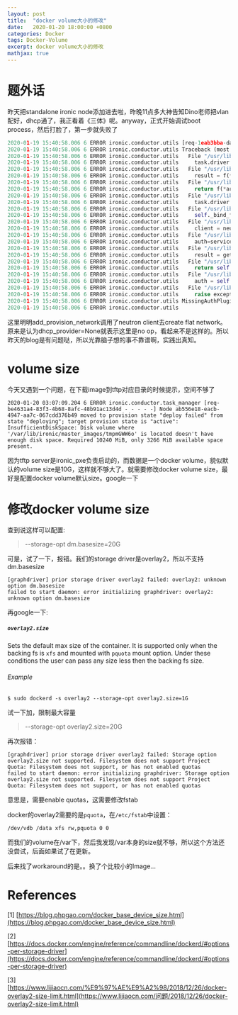 ```yaml
---
layout: post
title:  "docker volume大小的修改"
date:   2020-01-20 18:00:00 +0800
categories: Docker
tags: Docker-Volume
excerpt: docker volume大小的修改
mathjax: true
---
```


# 题外话

昨天把standalone ironic node添加进去啦，昨晚11点多大神告知Dino老师把vlan配好，dhcp通了，我正看着《三体》呢。anyway，正式开始调试boot process，然后打脸了，第一步就失败了

```python
2020-01-19 15:40:58.006 6 ERROR ironic.conductor.utils [req-1eab3bba-da3e-4479-a7d5-c656ff9a4ccd - - - - -] Unexpected error while preparing to deploy to node ab556e18-eacb-4947-aa7c-067cdd376b49: MissingAuthPlugin: An auth plugin is required to determine endpoint URL
2020-01-19 15:40:58.006 6 ERROR ironic.conductor.utils Traceback (most recent call last):
2020-01-19 15:40:58.006 6 ERROR ironic.conductor.utils   File "/usr/lib/python2.7/site-packages/ironic/conductor/manager.py", line 3758, in do_node_deploy
2020-01-19 15:40:58.006 6 ERROR ironic.conductor.utils     task.driver.deploy.prepare(task)
2020-01-19 15:40:58.006 6 ERROR ironic.conductor.utils   File "/usr/lib/python2.7/site-packages/ironic_lib/metrics.py", line 60, in wrapped
2020-01-19 15:40:58.006 6 ERROR ironic.conductor.utils     result = f(*args, **kwargs)
2020-01-19 15:40:58.006 6 ERROR ironic.conductor.utils   File "/usr/lib/python2.7/site-packages/ironic/conductor/task_manager.py", line 148, in wrapper
2020-01-19 15:40:58.006 6 ERROR ironic.conductor.utils     return f(*args, **kwargs)
2020-01-19 15:40:58.006 6 ERROR ironic.conductor.utils   File "/usr/lib/python2.7/site-packages/ironic/drivers/modules/iscsi_deploy.py", line 529, in prepare
2020-01-19 15:40:58.006 6 ERROR ironic.conductor.utils     task.driver.network.add_provisioning_network(task)
2020-01-19 15:40:58.006 6 ERROR ironic.conductor.utils   File "/usr/lib/python2.7/site-packages/ironic/drivers/modules/network/flat.py", line 102, in add_provisioning_network
2020-01-19 15:40:58.006 6 ERROR ironic.conductor.utils     self._bind_flat_ports(task)
2020-01-19 15:40:58.006 6 ERROR ironic.conductor.utils   File "/usr/lib/python2.7/site-packages/ironic/drivers/modules/network/flat.py", line 58, in _bind_flat_ports
2020-01-19 15:40:58.006 6 ERROR ironic.conductor.utils     client = neutron.get_client(context=task.context)
2020-01-19 15:40:58.006 6 ERROR ironic.conductor.utils   File "/usr/lib/python2.7/site-packages/ironic/common/neutron.py", line 68, in get_client
2020-01-19 15:40:58.006 6 ERROR ironic.conductor.utils     auth=service_auth)
2020-01-19 15:40:58.006 6 ERROR ironic.conductor.utils   File "/usr/lib/python2.7/site-packages/ironic/common/keystone.py", line 116, in get_endpoint
2020-01-19 15:40:58.006 6 ERROR ironic.conductor.utils     result = get_adapter(group, **adapter_kwargs).get_endpoint()
2020-01-19 15:40:58.006 6 ERROR ironic.conductor.utils   File "/usr/lib/python2.7/site-packages/keystoneauth1/adapter.py", line 282, in get_endpoint
2020-01-19 15:40:58.006 6 ERROR ironic.conductor.utils     return self.session.get_endpoint(auth or self.auth, **kwargs)
2020-01-19 15:40:58.006 6 ERROR ironic.conductor.utils   File "/usr/lib/python2.7/site-packages/keystoneauth1/session.py", line 1198, in get_endpoint
2020-01-19 15:40:58.006 6 ERROR ironic.conductor.utils     auth = self._auth_required(auth, 'determine endpoint URL')
2020-01-19 15:40:58.006 6 ERROR ironic.conductor.utils   File "/usr/lib/python2.7/site-packages/keystoneauth1/session.py", line 1138, in _auth_required
2020-01-19 15:40:58.006 6 ERROR ironic.conductor.utils     raise exceptions.MissingAuthPlugin(msg_fmt % msg)
2020-01-19 15:40:58.006 6 ERROR ironic.conductor.utils MissingAuthPlugin: An auth plugin is required to determine endpoint URL
2020-01-19 15:40:58.006 6 ERROR ironic.conductor.utils
```

这里明明add_provision_network调用了neutron client去create flat network。原来是认为dhcp_provider=None就表示这里是no op，看起来不是这样的。所以昨天的blog是有问题哒，所以光靠脑子想的事不靠谱啊，实践出真知。

# volume size

今天又遇到一个问题，在下载image到tftp对应目录的时候提示，空间不够了

```shell
2020-01-20 03:07:09.204 6 ERROR ironic.conductor.task_manager [req-be4631a4-83f3-4b68-8afc-48b91ac13d4d - - - - -] Node ab556e18-eacb-4947-aa7c-067cdd376b49 moved to provision state "deploy failed" from state "deploying"; target provision state is "active": InsufficientDiskSpace: Disk volume where '/var/lib/ironic/master_images/tmpmGWW6o' is located doesn't have enough disk space. Required 10240 MiB, only 3266 MiB available space present.
```

因为tftp server是ironic_pxe负责启动的，而数据是一个docker volume，貌似默认的volume size是10G，这样就不够大了。就需要修改docker volume size，最好是配置docker volume默认size。google一下

# 修改docker volume size

查到说这样可以配置:

> --storage-opt dm.basesize=20G

可是，试了一下，报错。我们的storage driver是overlay2，所以不支持dm.basesize

```shell
[graphdriver] prior storage driver overlay2 failed: overlay2: unknown option dm.basesize
failed to start daemon: error initializing graphdriver: overlay2: unknown option dm.basesize
```

再google一下:

##### `overlay2.size`

Sets the default max size of the container. It is supported only when the backing fs is `xfs` and mounted with `pquota` mount option. Under these conditions the user can pass any size less then the backing fs size.

###### Example

```shell
$ sudo dockerd -s overlay2 --storage-opt overlay2.size=1G
```

试一下加，限制最大容量

> --storage-opt overlay2.size=20G 

再次报错：

```shell
[graphdriver] prior storage driver overlay2 failed: Storage option overlay2.size not supported. Filesystem does not support Project Quota: Filesystem does not support, or has not enabled quotas
failed to start daemon: error initializing graphdriver: Storage option overlay2.size not supported. Filesystem does not support Project Quota: Filesystem does not support, or has not enabled quotas
```

意思是，需要enable quotas，这需要修改fstab

docker的overlay2需要的是`pquota`，在`/etc/fstab`中设置：

```shell
/dev/vdb /data xfs rw,pquota 0 0
```

而我们的volume在/var下，然后我发现/var本身的size就不够，所以这个方法还没尝试，后面如果试了在更新。

后来找了workaround的是。。换了个比较小的Image...

# References

[1] [https://blog.phpgao.com/docker_base_device_size.html](https://blog.phpgao.com/docker_base_device_size.html)

[2] [https://docs.docker.com/engine/reference/commandline/dockerd/#options-per-storage-driver](https://docs.docker.com/engine/reference/commandline/dockerd/#options-per-storage-driver)

[3] [https://www.lijiaocn.com/%E9%97%AE%E9%A2%98/2018/12/26/docker-overlay2-size-limit.html](https://www.lijiaocn.com/问题/2018/12/26/docker-overlay2-size-limit.html)